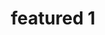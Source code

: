 ---
layout: preset
title: featured 1
description_html: >-
    <p>Lorem ipsum dolor sit amet consectetur, adipisicing elit. Et incidunt inventore esse cum. Tempore nulla atque temporibus est facilis eaque corrupti impedit officiis error iure?</p>
    <p>Lorem ipsum dolor sit amet consectetur adipisicing elit. Corrupti ea similique sapiente tenetur quam ex deleniti ipsum tempora, perspiciatis cupiditate enim distinctio cumque doloremque magnam nulla sit asperiores necessitatibus rem modi repellat autem, eum facere natus nostrum. Reprehenderit vitae eius explicabo similique eligendi illum corporis.</p>
price: 22
product_path: 
    https://cdn.shopify.com/s/files/1/0054/8614/9703/products/Summerbabecopy2_1080x1080.png?v=1590945330
alt: preset
before_path: 
    https://cdn.shopify.com/s/files/1/0054/8614/9703/products/Happy_New_Year-78_1000x.jpg?v=1590945330
beforealt: 
after_path: 
    https://i.etsystatic.com/36646687/r/il/3fd1c0/4090720723/il_1588xN.4090720723_khcl.jpg
afteralt: 
video_path: https://www.youtube.com/embed/-cyeGMkTYOk
featured: true
type: preset
---